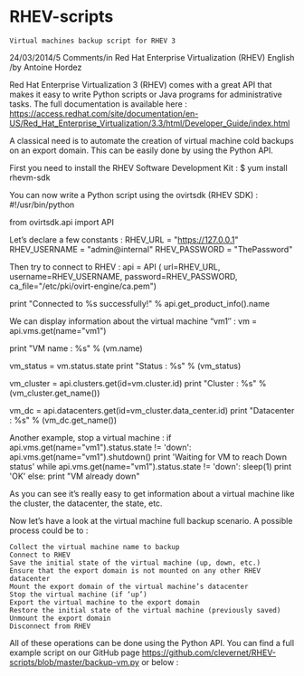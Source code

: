 RHEV-scripts
============

	Virtual machines backup script for RHEV 3
24/03/2014/5 Comments/in Red Hat Enterprise Virtualization (RHEV) English /by Antoine Hordez

Red Hat Enterprise Virtualization 3 (RHEV) comes with a great API that makes it easy to write Python scripts or Java programs for administrative tasks. The full documentation is available here : https://access.redhat.com/site/documentation/en-US/Red_Hat_Enterprise_Virtualization/3.3/html/Developer_Guide/index.html

A classical need is to automate the creation of virtual machine cold backups on an export domain. This can be easily done by using the Python API.

First you need to install the RHEV Software Development Kit :
$ yum install rhevm-sdk

You can now write a Python script using the ovirtsdk (RHEV SDK) :
#!/usr/bin/python

from ovirtsdk.api import API

Let’s declare a few constants :
RHEV_URL = "https://127.0.0.1"
RHEV_USERNAME = "admin@internal"
RHEV_PASSWORD = "ThePassword"

Then try to connect to RHEV :
api = API ( url=RHEV_URL,
            username=RHEV_USERNAME,
            password=RHEV_PASSWORD,
            ca_file="/etc/pki/ovirt-engine/ca.pem")

print "Connected to %s successfully!" % api.get_product_info().name

We can display information about the virtual machine “vm1″ :
vm = api.vms.get(name="vm1")

print "VM name : %s" % (vm.name)

vm_status = vm.status.state
print "Status : %s" % (vm_status)

vm_cluster = api.clusters.get(id=vm.cluster.id)
print "Cluster : %s" % (vm_cluster.get_name())

vm_dc = api.datacenters.get(id=vm_cluster.data_center.id)
print "Datacenter : %s" % (vm_dc.get_name())

Another example, stop a virtual machine :
if api.vms.get(name="vm1").status.state != 'down':
    api.vms.get(name="vm1").shutdown()
    print 'Waiting for VM to reach Down status'
    while api.vms.get(name="vm1").status.state != 'down':
        sleep(1)
    print 'OK'
else:
    print "VM already down"

As you can see it’s really easy to get information about a virtual machine like the cluster, the datacenter, the state, etc.

Now let’s have a look at the virtual machine full backup scenario. A possible process could be to :

    Collect the virtual machine name to backup
    Connect to RHEV
    Save the initial state of the virtual machine (up, down, etc.)
    Ensure that the export domain is not mounted on any other RHEV datacenter
    Mount the export domain of the virtual machine’s datacenter
    Stop the virtual machine (if ‘up’)
    Export the virtual machine to the export domain
    Restore the initial state of the virtual machine (previously saved)
    Unmount the export domain
    Disconnect from RHEV

All of these operations can be done using the Python API.
You can find a full example script on our GitHub page https://github.com/clevernet/RHEV-scripts/blob/master/backup-vm.py or below :

